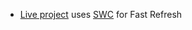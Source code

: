 
- [Live project]([https://github.com/vitejs/vite-plugin-react-swc](https://qrcode-generator-one-alpha.vercel.app/)) uses [SWC](https://swc.rs/) for Fast Refresh

